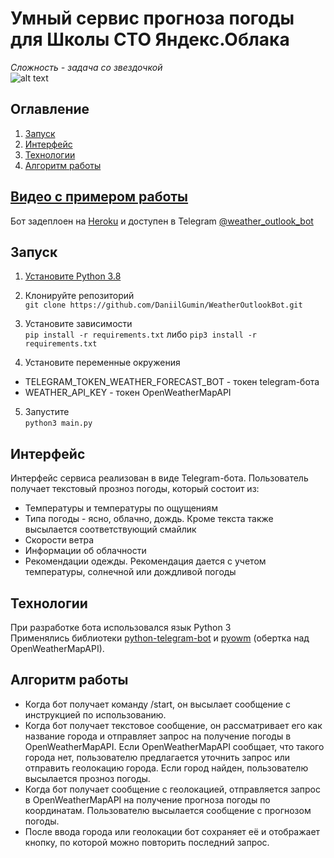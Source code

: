 # Умный сервис прогноза погоды для Школы CTO Яндекс.Облака

_Сложность - задача со звездочкой_\
![alt text](https://i.imgur.com/xTjazn4.png)

## Оглавление

1. [Запуск](#start)
2. [Интерфейс](#interface)
3. [Технологии](#techs)
4. [Алгоритм работы](#algo)

## [Видео с примером работы](https://drive.google.com/file/d/1TCbTQuB8iGzzN7oitKZKSGAkZcbO7dN2/view?usp=sharing)

Бот задеплоен на [Heroku](heroku.com) и доступен в Telegram [@weather_outlook_bot](t.me/weather_outlook_bot)

<a name="start"></a>

## Запуск

1. [Установите Python 3.8](https://www.python.org/downloads/)

2. Клонируйте репозиторий\
   `git clone https://github.com/DaniilGumin/WeatherOutlookBot.git`

3. Установите зависимости\
   `pip install -r requirements.txt`
   либо
   `pip3 install -r requirements.txt`

4. Установите переменные окружения

* TELEGRAM_TOKEN_WEATHER_FORECAST_BOT - токен telegram-бота
* WEATHER_API_KEY - токен OpenWeatherMapAPI

5. Запустите\
   `python3 main.py`

<a name="interface"></a>

## Интерфейс

Интерфейс сервиса реализован в виде Telegram-бота.
Пользователь получает текстовый прозноз погоды, который состоит из:

* Температуры и температуры по ощущениям
* Типа погоды - ясно, облачно, дождь. Кроме текста также высылается соответствующий смайлик
* Скорости ветра
* Информации об облачности
* Рекомендации одежды. Рекомендация дается с учетом температуры, солнечной или дождливой погоды

<a name="techs"></a>

## Технологии

При разработке бота использовался язык Python 3\
Применялись библиотеки [python-telegram-bot](https://github.com/python-telegram-bot/python-telegram-bot)
и [pyowm](https://github.com/csparpa/pyowm) (обертка над OpenWeatherMapAPI).

<a name="algo"></a>

## Алгоритм работы

* Когда бот получает команду /start, он высылает сообщение с инструкцией по использованию.
* Когда бот получает текстовое сообщение, он рассматривает его как название города и отправляет запрос на получение
  погоды в OpenWeatherMapAPI. Если OpenWeatherMapAPI сообщает, что такого города нет, пользователю предлагается уточнить
  запрос или отправить геолокацию города. Если город найден, пользователю высылается прозноз погоды.
* Когда бот получает сообщение с геолокацией, отправляется запрос в OpenWeatherMapAPI на получение прогноза погоды по
  координатам. Пользователю высылается сообщение с прогнозом погоды.
* После ввода города или геолокации бот сохраняет её и отображает кнопку, по которой можно повторить последний запрос.
